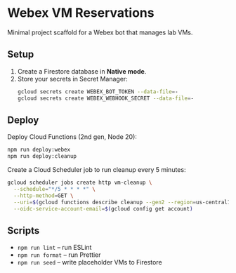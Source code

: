 # Webex VM Reservations

Minimal project scaffold for a Webex bot that manages lab VMs.

## Setup

1. Create a Firestore database in **Native mode**.
2. Store your secrets in Secret Manager:
   ```sh
   gcloud secrets create WEBEX_BOT_TOKEN --data-file=-
   gcloud secrets create WEBEX_WEBHOOK_SECRET --data-file=-
   ```

## Deploy

Deploy Cloud Functions (2nd gen, Node 20):

```sh
npm run deploy:webex
npm run deploy:cleanup
```

Create a Cloud Scheduler job to run cleanup every 5 minutes:

```sh
gcloud scheduler jobs create http vm-cleanup \
  --schedule="*/5 * * * *" \
  --http-method=GET \
  --uri=$(gcloud functions describe cleanup --gen2 --region=us-central1 --format="value(serviceConfig.uri)") \
  --oidc-service-account-email=$(gcloud config get account)
```

## Scripts

- `npm run lint` – run ESLint
- `npm run format` – run Prettier
- `npm run seed` – write placeholder VMs to Firestore
